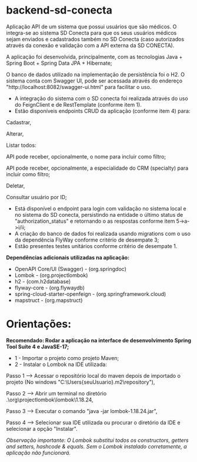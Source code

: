 # backend-sd-conecta

Aplicação API de um sistema que possui usuários que são médicos. O integra-se ao sistema SD Conecta para que os seus usuários médicos sejam enviados e cadastrados também no SD Conecta (caso autorizados através da conexão e validação com a API externa da SD CONECTA).

A aplicação foi desenvolvida, principalmente, com as tecnologias Java + Spring Boot + Spring Data JPA + Hibernate;

O banco de dados utilizado na implementação de persistência foi o H2.
O sistema conta com Swagger UI, pode ser acessada através do endereço "http://localhost:8082/swagger-ui.html" para facilitar o uso.

- A integração do sistema com o SD conecta foi realizada através do uso do FeignClient e de RestTemplate (conforme item 1).
- Estão disponíveis endpoints CRUD da aplicação (conforme item 4) para:  

Cadastrar,  

Alterar,  

Listar todos:  

API pode receber, opcionalmente, o nome para incluir como filtro;  

API pode receber, opcionalmente, a especialidade do CRM (specialty) para incluir como filtro;  

Deletar,  

Consultar usuário por ID;  

- Está disponível o endpoint para login com validação no sistema local e no sistema do SD conecta, persistindo na entidade o último status de "authorization_status" e retornando o as respostas conforme item 5->a->i/ii;  
- A criação do banco de dados foi realizada usando migrations com o uso da dependência FlyWay conforme critério de desempate 3;  
- Estão presentes testes unitários conforme critério de desempate 1.

**Dependências adicionais utilizadas na aplicação:**  

* OpenAPI Core/UI (Swagger) - (org.springdoc)
* Lombok - (org.projectlombok)
* h2 - (com.h2database)
* flyway-core  - (org.flywaydb)
* spring-cloud-starter-openfeign - (org.springframework.cloud)
* mapstruct - (org.mapstruct)

# Orientações:

**Recomendado: Rodar a aplicação na interface de desenvolvimento Spring Tool Suíte 4 e JavaSE-17;**  

- 1 - Importar o projeto como projeto Maven;
- 2 - Instalar o Lombok na IDE utilizada:  

Passo 1 --> Acessar o repositório local do maven depois de importado o projeto (No windows "C:\Users\{seuUsuario}\.m2\repository"),  

Passo 2 --> Abrir um terminal no diretório .\org\projectlombok\lombok\1.18.24,  

Passo 3 --> Executar o comando "java -jar lombok-1.18.24.jar",  

Passo 4 --> Selecionar sua IDE utilizada ou procurar o diretório da IDE e selecionar a opção "Instalar".  

*Observação importante: O Lombok substitui todos os constructors, getters and setters, hashcode & equals. Sem o Lombok instalado corretamente, a aplicação não funcionará.*
